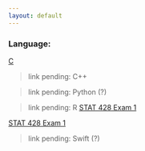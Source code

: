 ```yaml
---
layout: default
---
```


### Language: 
[C](./c-projects.html)

> link pending: C++

> link pending: Python (?)

> link pending: R
[STAT 428 Exam 1](../r-projects/exam1.html)

[STAT 428 Exam 1](r-projects/exam1.html)

> link pending: Swift (?)
